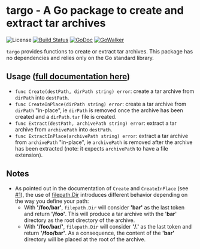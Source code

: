 # targo - A Go package to create and extract tar archives

![License](https://img.shields.io/badge/license-BSD-blue.svg)
[![Build Status](https://travis-ci.org/Rolinh/targo.png?branch=master)](https://travis-ci.org/Rolinh/targo)
[![GoDoc](http://godoc.org/github.com/Rolinh/targo?status.svg)](http://godoc.org/github.com/Rolinh/targo)
[![GoWalker](http://img.shields.io/badge/doc-gowalker-blue.svg?style=flat)](https://gowalker.org/github.com/Rolinh/targo)

`targo` provides functions to create or extract tar archives. This package has
no dependencies and relies only on the Go standard library.

## Usage ([full documentation here](http://godoc.org/github.com/Rolinh/targo))

- `func Create(destPath, dirPath string) error`: create a tar archive from
  `dirPath` into `destPath`.
- `func CreateInPlace(dirPath string) error`: create a tar archive from
  `dirPath` "in-place", ie `dirPath` is removed once the archive has been
  created and a `dirPath.tar` file is created.
- `func Extract(destPath, archivePath string) error`: extract a tar archive from
  `archivePath` into `destPath`.
- `func ExtractInPlace(archivePath string) error`: extract a tar archive from
  `archivePath` "in-place", ie `archivePath` is removed after the archive has
  been extracted (note: it expects `archivePath` to have a file extension).

## Notes

- As pointed out in the documentation of `Create` and `CreateInPlace` (see
  [#1](https://github.com/Rolinh/targo/issues/1)), the use of
  [filepath.Dir](https://golang.org/pkg/path/filepath/#Dir) introduces different
  behavior depending on the way you define your path:
  - With __'/foo/bar'__, `filepath.Dir` will consider __'bar'__ as the last
    token and return __'/foo'__. This will produce a tar archive with the
    '__bar__' directory as the root directory of the archive.
  - With __'/foo/bar/'__, `filepath.Dir` will consider __'/.'__ as the last
    token and return __'/foo/bar'__. As a consequence, the content of the
    __'bar'__ directory will be placed at the root of the archive.
